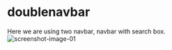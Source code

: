 # doublenavbar
Here we are using two navbar, navbar with search box.
![screenshot-image-01](https://github.com/SunilKandpal007/doublenavbar/assets/45088791/dc0cadd2-c502-4691-bad5-4898cc42512b)
